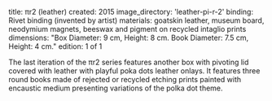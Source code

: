 title: πr2 (leather) 
created: 2015
image_directory: 'leather-pi-r-2'
binding: Rivet binding (invented by artist)
materials: goatskin leather, museum board, neodymium magnets, beeswax and pigment on recycled intaglio prints
dimensions: "Box Diameter: 9 cm, Height: 8 cm. Book Diameter: 7.5 cm, Height: 4 cm."
edition: 1 of 1

The last iteration of the πr2 series features another box with pivoting lid covered with leather with playful poka dots leather onlays. It features three round books made of rejected or recycled etching prints painted with encaustic medium presenting variations of the polka dot theme. 
